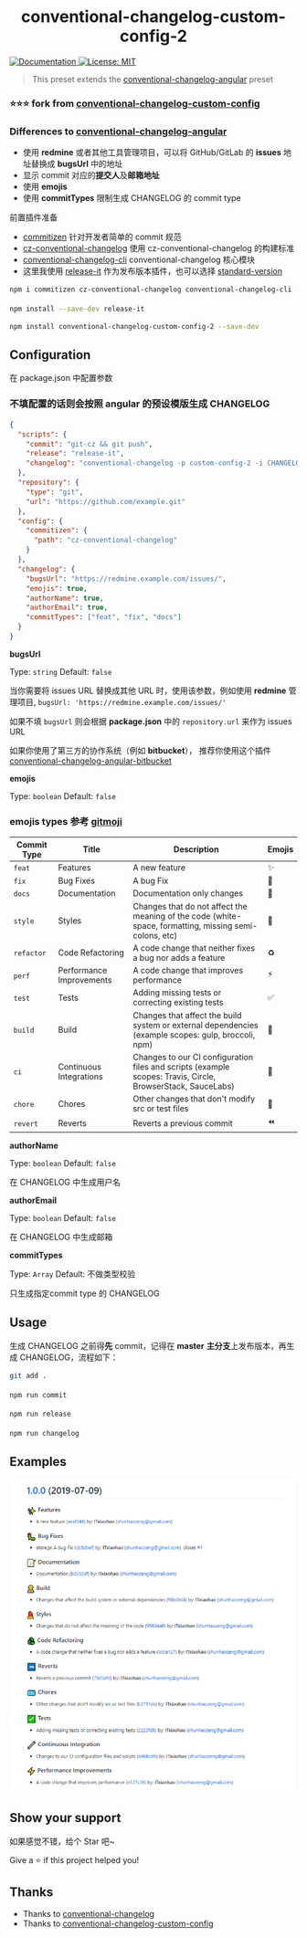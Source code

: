 <h1 align="center">conventional-changelog-custom-config-2</h1>
<p>
  <a href="https://github.com/ITxiaohao/conventional-changelog-custom-config#readme">
    <img alt="Documentation" src="https://img.shields.io/badge/documentation-yes-brightgreen.svg" target="_blank" />
  </a>
  <a href="https://github.com/ITxiaohao/conventional-changelog-custom-config/blob/master/LICENSE">
    <img alt="License: MIT" src="https://img.shields.io/badge/License-MIT-yellow.svg" target="_blank" />
  </a>
</p>

> This preset extends the [conventional-changelog-angular](https://github.com/conventional-changelog/conventional-changelog/blob/master/packages/conventional-changelog-angular/README.md) preset

### ⭐️⭐️⭐️ fork from [conventional-changelog-custom-config](https://github.com/ITxiaohao/conventional-changelog-custom-config)

### Differences to [conventional-changelog-angular](https://github.com/conventional-changelog/conventional-changelog/blob/master/packages/conventional-changelog-angular/README.md)

- 使用 **redmine** 或者其他工具管理项目，可以将 GitHub/GitLab 的 **issues** 地址替换成 **bugsUrl** 中的地址
- 显示 commit 对应的**提交人**及**邮箱地址**
- 使用 **emojis**
- 使用 **commitTypes** 限制生成 CHANGELOG 的 commit type

前置插件准备

- [commitizen](https://github.com/commitizen/cz-cli) 针对开发者简单的 commit 规范
- [cz-conventional-changelog](https://github.com/commitizen/cz-conventional-changelog) 使用 cz-conventional-changelog 的构建标准
- [conventional-changelog-cli](https://github.com/conventional-changelog/conventional-changelog/tree/master/packages/conventional-changelog-cli#readme) conventional-changelog 核心模块
- 这里我使用 [release-it](https://github.com/release-it/release-it#readme) 作为发布版本插件，也可以选择 [standard-version](https://github.com/conventional-changelog/standard-version)

```sh
npm i commitizen cz-conventional-changelog conventional-changelog-cli --save-dev

npm install --save-dev release-it
```

```sh
npm install conventional-changelog-custom-config-2 --save-dev
```

## Configuration

在 package.json 中配置参数

### 不填配置的话则会按照 angular 的预设模版生成 CHANGELOG

```json
{
  "scripts": {
    "commit": "git-cz && git push",
    "release": "release-it",
    "changelog": "conventional-changelog -p custom-config-2 -i CHANGELOG.md -s -r 0"
  },
  "repository": {
    "type": "git",
    "url": "https://github.com/example.git"
  },
  "config": {
    "commitizen": {
      "path": "cz-conventional-changelog"
    }
  },
  "changelog": {
    "bugsUrl": "https://redmine.example.com/issues/",
    "emojis": true,
    "authorName": true,
    "authorEmail": true,
    "commitTypes": ["feat", "fix", "docs"]
  }
}
```

**bugsUrl**

Type: `string` Default: `false`

当你需要将 issues URL 替换成其他 URL 时，使用该参数，例如使用 **redmine** 管理项目, `bugsUrl: 'https://redmine.example.com/issues/'`

如果不填 `bugsUrl` 则会根据 **package.json** 中的 `repository.url` 来作为 issues URL

如果你使用了第三方的协作系统（例如 **bitbucket**）， 推荐你使用这个插件 [conventional-changelog-angular-bitbucket](https://github.com/uglow/conventional-changelog-angular-bitbucket)

**emojis**

Type: `boolean` Default: `false`

### emojis types 参考 [gitmoji](https://gitmoji.carloscuesta.me/)

| Commit Type | Title                    | Description                                                                                                 | Emojis |
| ----------- | ------------------------ | ----------------------------------------------------------------------------------------------------------- | ------ |
| `feat`      | Features                 | A new feature                                                                                               | ✨      |
| `fix`       | Bug Fixes                | A bug Fix                                                                                                   | 🐛     |
| `docs`      | Documentation            | Documentation only changes                                                                                  | 📝     |
| `style`     | Styles                   | Changes that do not affect the meaning of the code (white-space, formatting, missing semi-colons, etc)      | 💄     |
| `refactor`  | Code Refactoring         | A code change that neither fixes a bug nor adds a feature                                                   | ♻️     |
| `perf`      | Performance Improvements | A code change that improves performance                                                                     | ⚡️     |
| `test`      | Tests                    | Adding missing tests or correcting existing tests                                                           | ✅      |
| `build`     | Build                    | Changes that affect the build system or external dependencies (example scopes: gulp, broccoli, npm)         | 👷     |
| `ci`        | Continuous Integrations  | Changes to our CI configuration files and scripts (example scopes: Travis, Circle, BrowserStack, SauceLabs) | 🔧     |
| `chore`     | Chores                   | Other changes that don't modify src or test files                                                           | 🎫     |
| `revert`    | Reverts                  | Reverts a previous commit                                                                                   | ⏪      |

**authorName**

Type: `boolean` Default: `false`

在 CHANGELOG 中生成用户名

**authorEmail**

Type: `boolean` Default: `false`

在 CHANGELOG 中生成邮箱

**commitTypes**

Type: `Array` Default: 不做类型校验

只生成指定commit type 的 CHANGELOG

## Usage

生成 CHANGELOG 之前得**先** commit，记得在 **master** **主分支**上发布版本，再生成 CHANGELOG，流程如下：

```sh
git add .

npm run commit

npm run release

npm run changelog
```

## Examples

![](https://raw.githubusercontent.com/ITxiaohao/blog-img/master/img/vue-admin/20190710133722.png)

## Show your support

如果感觉不错，给个 Star 吧~

Give a ⭐️ if this project helped you!


## Thanks

- Thanks to [conventional-changelog](https://github.com/conventional-changelog/conventional-changelog)
- Thanks to [conventional-changelog-custom-config](https://github.com/ITxiaohao/conventional-changelog-custom-config)
